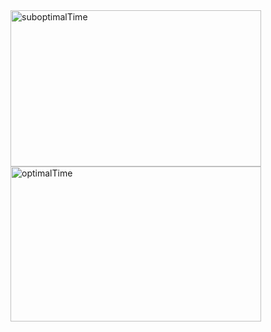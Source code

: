 <img width="401" height="250" alt="suboptimalTime" src="https://github.com/user-attachments/assets/62e28bd9-0e0e-4d2f-a304-7d7689a414ca" />
<img width="401" height="248" alt="optimalTime" src="https://github.com/user-attachments/assets/b56ee1bc-b25c-4513-9717-2a202f1eb217" />
